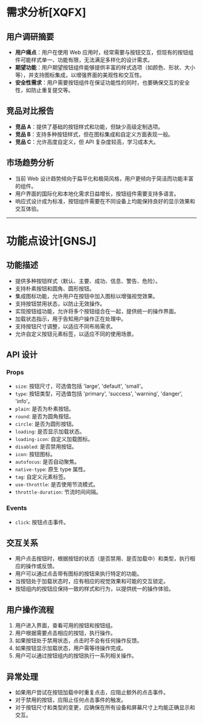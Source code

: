 # 需求分析[XQFX]

## 用户调研摘要

- **用户痛点**：用户在使用 Web 应用时，经常需要与按钮交互，但现有的按钮组件可能样式单一、功能有限，无法满足多样化的设计需求。
- **期望功能**：用户期望按钮组件能够提供丰富的样式选项（如颜色、形状、大小等），并支持图标集成，以增强界面的美观性和交互性。
- **安全性需求**：用户需要按钮组件在保证功能性的同时，也要确保交互的安全性，如防止重复提交等。

## 竞品对比报告

- **竞品 A**：提供了基础的按钮样式和功能，但缺少高级定制选项。
- **竞品 B**：支持多种按钮样式，但在图标集成和自定义方面表现一般。
- **竞品 C**：允许高度自定义，但 API 复杂度较高，学习成本大。

## 市场趋势分析

- 当前 Web 设计趋势倾向于扁平化和极简风格，用户更倾向于简洁而功能丰富的组件。
- 用户界面的国际化和本地化需求日益增长，按钮组件需要支持多语言。
- 响应式设计成为标准，按钮组件需要在不同设备上均能保持良好的显示效果和交互体验。

---

# 功能点设计[GNSJ]

## 功能描述

- 提供多种按钮样式（默认、主要、成功、信息、警告、危险）。
- 支持朴素按钮和圆角、圆形按钮。
- 集成图标功能，允许用户在按钮中加入图标以增强视觉效果。
- 支持按钮禁用状态，以防止无效操作。
- 实现按钮组功能，允许将多个按钮组合在一起，提供统一的操作界面。
- 加载状态指示，用于告知用户操作正在处理中。
- 支持按钮尺寸调整，以适应不同布局需求。
- 允许自定义按钮元素标签，以适应不同的使用场景。

## API 设计

### Props

- `size`: 按钮尺寸，可选值包括 'large', 'default', 'small'。
- `type`: 按钮类型，可选值包括 'primary', 'success', 'warning', 'danger', 'info'。
- `plain`: 是否为朴素按钮。
- `round`: 是否为圆角按钮。
- `circle`: 是否为圆形按钮。
- `loading`: 是否显示加载状态。
- `loading-icon`: 自定义加载图标。
- `disabled`: 是否禁用按钮。
- `icon`: 按钮图标。
- `autofocus`: 是否自动聚焦。
- `native-type`: 原生 type 属性。
- `tag`: 自定义元素标签。
- `use-throttle`: 是否使用节流模式。
- `throttle-duration`: 节流时间间隔。

### Events

- `click`: 按钮点击事件。

## 交互关系

- 用户点击按钮时，根据按钮的状态（是否禁用、是否加载中）和类型，执行相应的操作或反馈。
- 用户可以通过点击带有图标的按钮来执行特定的功能。
- 当按钮处于加载状态时，应有相应的视觉效果和可能的交互锁定。
- 按钮组内的按钮应保持一致的样式和行为，以提供统一的操作体验。

## 用户操作流程

1. 用户进入界面，查看可用的按钮和按钮组。
2. 用户根据需要点击相应的按钮，执行操作。
3. 如果按钮处于禁用状态，点击时不会有任何操作反馈。
4. 如果按钮显示加载状态，用户需等待操作完成。
5. 用户可以通过按钮组内的按钮执行一系列相关操作。

## 异常处理

- 如果用户尝试在按钮加载中时重复点击，应阻止额外的点击事件。
- 对于禁用的按钮，应阻止任何点击事件的触发。
- 对于按钮尺寸和类型的变更，应确保在所有设备和屏幕尺寸上均能正确显示和交互。
